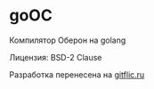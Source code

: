 # goOC

Компилятор Оберон на golang

Лицензия: BSD-2 Clause

Разработка перенесена на [gitflic.ru](https://gitflic.ru/)
